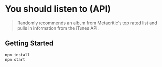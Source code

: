 # You should listen to (API)

> Randomly recommends an album from Metacritic's top rated list and pulls in information from the iTunes API.

## Getting Started

``` sh
npm install
npm start
```
